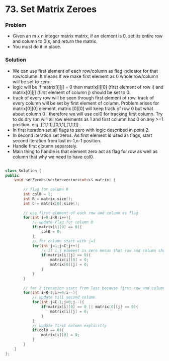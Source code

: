 # 73. Set Matrix Zeroes <leetcode>

### **Problem** 
- Given an m x n integer matrix matrix, if an element is 0, set its entire row and column to 0's, and return the matrix.
- You must do it in place.
    
### **Solution**
- We can use first element of each row/column as flag indicator for that row/column. It means if we make first element as 0 whole row/column will be set to zero.
- logic will be if matrix[i][j] = 0 then matrix[i][0] (first element of row i) and matrix[0][j] (first element of column j) should be set to 0.
- track of every row will be seen through first element of row. track of every column will be set by first element of column. Problem arises for matrix[0][0] element, matrix [0][0] will keep track of row 0 but what about column 0 . therefore we will use col0 for tracking first column. Try to do dry run will all row elements as 1 and first column has 0 on any >=1 position. e.g. [[1,1,1],[0,1,1],[1,1,1]] .  
- In first iteration set all flags to zero with logic described in point 2.
- In second iteration set zeros. As first element is used as flags, start second iteration from last m-1,n-1 position.
- Handle first cloumn separately.
- Main thing to handle is that element zero act as flag for row as well as column that why we need to have col0.

``` cpp
    
class Solution {
public:
    void setZeroes(vector<vector<int>>& matrix) {
        
        // flag for column 0
        int col0 = 1;
        int R = matrix.size();
        int C = matrix[0].size();
        
        // use first element of each row and column as flag
        for(int i=0;i<R;i++){
            // update flag for column 0
            if(matrix[i][0] == 0){
                col0 = 0;
            }
            // for column start with j=1
            for(int j=1;j<C;j++){
                // if i,j element is zero menas that row and column should be zero , so set i,0 and j,0 to 0.
                if(matrix[i][j] == 0){
                    matrix[i][0] = 0;
                    matrix[0][j] = 0;
                }    
            }
        }
        
        // for 2 iteration start from last because first row and column is used as flag, update it at last
        for(int i=R-1;i>=0;i--){
            // update till second column
            for(int j=C-1;j>0;j--){
                if(matrix[i][0] == 0 || matrix[0][j] == 0){
                    matrix[i][j] = 0;    
                } 
            }
            // update first column explicitly
            if(col0 == 0){
                matrix[i][0] = 0;        
            }
        }
    }
};

```
